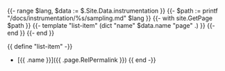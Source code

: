 {{- range $lang, $data := $.Site.Data.instrumentation }}
  {{- $path := printf "/docs/instrumentation/%s/sampling.md" $lang }}
  {{- with site.GetPage $path }}
    {{- template "list-item" (dict "name" $data.name "page" .) }}
  {{- end }}
{{- end }}

{{ define "list-item" -}}
- [{{ .name }}]({{ .page.RelPermalink }})
{{ end -}}
